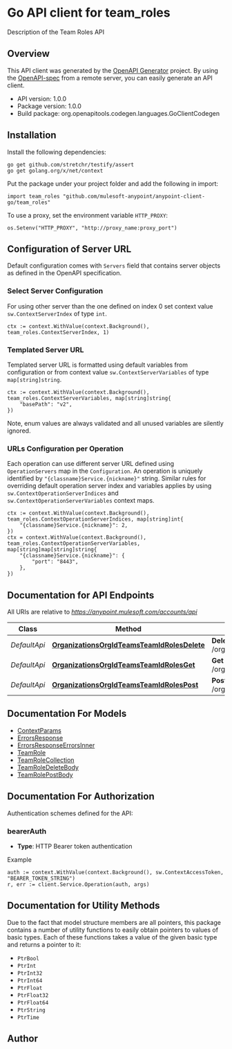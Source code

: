 # Go API client for team_roles

Description of the Team Roles API

## Overview
This API client was generated by the [OpenAPI Generator](https://openapi-generator.tech) project.  By using the [OpenAPI-spec](https://www.openapis.org/) from a remote server, you can easily generate an API client.

- API version: 1.0.0
- Package version: 1.0.0
- Build package: org.openapitools.codegen.languages.GoClientCodegen

## Installation

Install the following dependencies:

```shell
go get github.com/stretchr/testify/assert
go get golang.org/x/net/context
```

Put the package under your project folder and add the following in import:

```golang
import team_roles "github.com/mulesoft-anypoint/anypoint-client-go/team_roles"
```

To use a proxy, set the environment variable `HTTP_PROXY`:

```golang
os.Setenv("HTTP_PROXY", "http://proxy_name:proxy_port")
```

## Configuration of Server URL

Default configuration comes with `Servers` field that contains server objects as defined in the OpenAPI specification.

### Select Server Configuration

For using other server than the one defined on index 0 set context value `sw.ContextServerIndex` of type `int`.

```golang
ctx := context.WithValue(context.Background(), team_roles.ContextServerIndex, 1)
```

### Templated Server URL

Templated server URL is formatted using default variables from configuration or from context value `sw.ContextServerVariables` of type `map[string]string`.

```golang
ctx := context.WithValue(context.Background(), team_roles.ContextServerVariables, map[string]string{
	"basePath": "v2",
})
```

Note, enum values are always validated and all unused variables are silently ignored.

### URLs Configuration per Operation

Each operation can use different server URL defined using `OperationServers` map in the `Configuration`.
An operation is uniquely identified by `"{classname}Service.{nickname}"` string.
Similar rules for overriding default operation server index and variables applies by using `sw.ContextOperationServerIndices` and `sw.ContextOperationServerVariables` context maps.

```golang
ctx := context.WithValue(context.Background(), team_roles.ContextOperationServerIndices, map[string]int{
	"{classname}Service.{nickname}": 2,
})
ctx = context.WithValue(context.Background(), team_roles.ContextOperationServerVariables, map[string]map[string]string{
	"{classname}Service.{nickname}": {
		"port": "8443",
	},
})
```

## Documentation for API Endpoints

All URIs are relative to *https://anypoint.mulesoft.com/accounts/api*

Class | Method | HTTP request | Description
------------ | ------------- | ------------- | -------------
*DefaultApi* | [**OrganizationsOrgIdTeamsTeamIdRolesDelete**](docs/DefaultApi.md#organizationsorgidteamsteamidrolesdelete) | **Delete** /organizations/{orgId}/teams/{teamId}/roles | 
*DefaultApi* | [**OrganizationsOrgIdTeamsTeamIdRolesGet**](docs/DefaultApi.md#organizationsorgidteamsteamidrolesget) | **Get** /organizations/{orgId}/teams/{teamId}/roles | 
*DefaultApi* | [**OrganizationsOrgIdTeamsTeamIdRolesPost**](docs/DefaultApi.md#organizationsorgidteamsteamidrolespost) | **Post** /organizations/{orgId}/teams/{teamId}/roles | 


## Documentation For Models

 - [ContextParams](docs/ContextParams.md)
 - [ErrorsResponse](docs/ErrorsResponse.md)
 - [ErrorsResponseErrorsInner](docs/ErrorsResponseErrorsInner.md)
 - [TeamRole](docs/TeamRole.md)
 - [TeamRoleCollection](docs/TeamRoleCollection.md)
 - [TeamRoleDeleteBody](docs/TeamRoleDeleteBody.md)
 - [TeamRolePostBody](docs/TeamRolePostBody.md)


## Documentation For Authorization


Authentication schemes defined for the API:
### bearerAuth

- **Type**: HTTP Bearer token authentication

Example

```golang
auth := context.WithValue(context.Background(), sw.ContextAccessToken, "BEARER_TOKEN_STRING")
r, err := client.Service.Operation(auth, args)
```


## Documentation for Utility Methods

Due to the fact that model structure members are all pointers, this package contains
a number of utility functions to easily obtain pointers to values of basic types.
Each of these functions takes a value of the given basic type and returns a pointer to it:

* `PtrBool`
* `PtrInt`
* `PtrInt32`
* `PtrInt64`
* `PtrFloat`
* `PtrFloat32`
* `PtrFloat64`
* `PtrString`
* `PtrTime`

## Author



